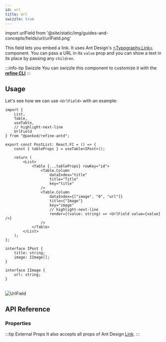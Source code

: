 ```yaml
---
id: url
title: Url
swizzle: true
---
```


import urlField from '@site/static/img/guides-and-concepts/fields/url/urlField.png'

This field lets you embed a link. It uses Ant Design's [<Typography.Link\>](https://ant.design/components/typography/) component. You can pass a URL in its `value` prop and you can show a text in its place by passing any `children`.

:::info-tip Swizzle
You can swizzle this component to customize it with the [**refine CLI**](/docs/packages/documentation/cli)
:::

## Usage

Let's see how we can use `<UrlField>` with an example:

```tsx  title="pages/posts/list.tsx"
import {
    List,
    Table,
    useTable,
    // highlight-next-line
    UrlField 
} from "@pankod/refine-antd";

export const PostList: React.FC = () => {
    const { tableProps } = useTable<IPost>();

    return (
        <List>
            <Table {...tableProps} rowKey="id">
                <Table.Column
                    dataIndex="title"
                    title="Title"
                    key="title"
                />
                <Table.Column
                    dataIndex={["image", "0", "url"]}
                    title={"Image"}
                    key="image"
                    // highlight-next-line
                    render={(value: string) => <UrlField value={value} />}
                />
            </Table>
        </List>
    );
};

interface IPost {
    title: string;
    image: IImage[];
}

interface IImage {
    url: string;
}
```

<br/>
<div class="img-container">
    <div class="window">
        <div class="control red"></div>
        <div class="control orange"></div>
        <div class="control green"></div>
    </div>
    <img src={urlField} alt="UrlField" />
</div>

## API Reference

### Properties

<PropsTable module="@pankod/refine-antd/UrlField" value-description="URL for link to reference to"/>

:::tip External Props
It also accepts all props of Ant Design [Link](https://ant.design/components/typography/#How-to-use-Typography.Link-in-react-router).
:::